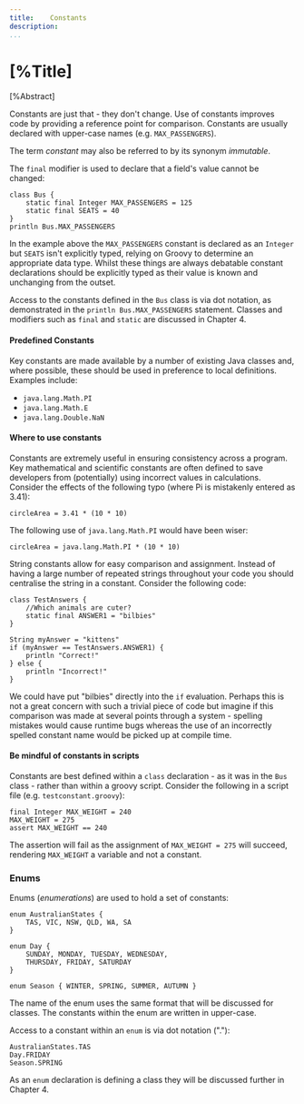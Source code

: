 ```yaml
---
title:    Constants
description:   
...
```

# [%Title]

[%Abstract] 

Constants are just that - they don't change. Use of constants improves code by providing a reference point for comparison. Constants are usually declared with upper-case names (e.g. `MAX_PASSENGERS`). 

The term _constant_ may also be referred to by its synonym _immutable_.  

The `final` modifier is used to declare that a field's value cannot be changed:

    class Bus {
	    static final Integer MAX_PASSENGERS = 125
	    static final SEATS = 40
    }
    println Bus.MAX_PASSENGERS

In the example above the `MAX_PASSENGERS` constant is declared as an `Integer` but `SEATS` isn't explicitly typed, relying on Groovy to determine an appropriate data type. Whilst these things are always debatable constant declarations should be explicitly typed as their value is known and unchanging from the outset.

Access to the constants defined in the `Bus` class is via dot notation, as demonstrated in the `println Bus.MAX_PASSENGERS` statement. Classes and modifiers such as `final` and `static` are discussed in Chapter 4. 

#### Predefined Constants
Key constants are made available by a number of existing Java classes and, where possible, these should be used in preference to local definitions. Examples include:

 - `java.lang.Math.PI`
 - `java.lang.Math.E`
 - `java.lang.Double.NaN`

#### Where to use constants
Constants are extremely useful in ensuring consistency across a program. Key mathematical and scientific constants are often defined to save developers from (potentially) using incorrect values in calculations. Consider the effects of the following typo (where Pi is mistakenly entered as 3.41):
    
    circleArea = 3.41 * (10 * 10)
    
The following use of `java.lang.Math.PI` would have been wiser:

    circleArea = java.lang.Math.PI * (10 * 10)

String constants allow for easy comparison and assignment. Instead of having a large number of repeated strings throughout your code you should centralise the string in a constant. Consider the following code:

    class TestAnswers {
    	//Which animals are cuter?
    	static final ANSWER1 = "bilbies"
    }
    
    String myAnswer = "kittens"
    if (myAnswer == TestAnswers.ANSWER1) {
    	println "Correct!"
    } else {
    	println "Incorrect!"
    }

We could have put "bilbies" directly into the `if` evaluation. Perhaps this is not a great concern with such a trivial piece of code but imagine if this comparison was made at several points through a system - spelling mistakes would cause runtime bugs whereas the use of an incorrectly spelled constant name would be picked up at compile time.

#### Be mindful of constants in scripts 
Constants are best defined within a `class` declaration - as it was in the `Bus` class - rather than within a groovy script. Consider the following in a script file (e.g. `testconstant.groovy`):

    final Integer MAX_WEIGHT = 240
    MAX_WEIGHT = 275
    assert MAX_WEIGHT == 240

The assertion will fail as the assignment of `MAX_WEIGHT = 275` will succeed, rendering `MAX_WEIGHT` a variable and not a constant.

### Enums
Enums (_enumerations_) are used to hold a set of constants:

    enum AustralianStates {
	    TAS, VIC, NSW, QLD, WA, SA
    }
    
    enum Day {
        SUNDAY, MONDAY, TUESDAY, WEDNESDAY,
        THURSDAY, FRIDAY, SATURDAY
    }
    
    enum Season { WINTER, SPRING, SUMMER, AUTUMN }
    
The name of the enum uses the same format that will be discussed for classes. The constants within the enum are written in upper-case.

Access to a constant within an `enum` is via dot notation ("."):

    AustralianStates.TAS
    Day.FRIDAY
    Season.SPRING

As an `enum` declaration is defining a class they will be discussed further in Chapter 4.
    
